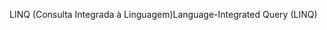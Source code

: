 <span data-ttu-id="2641c-101">LINQ (Consulta Integrada à Linguagem)</span><span class="sxs-lookup"><span data-stu-id="2641c-101">Language-Integrated Query (LINQ)</span></span>